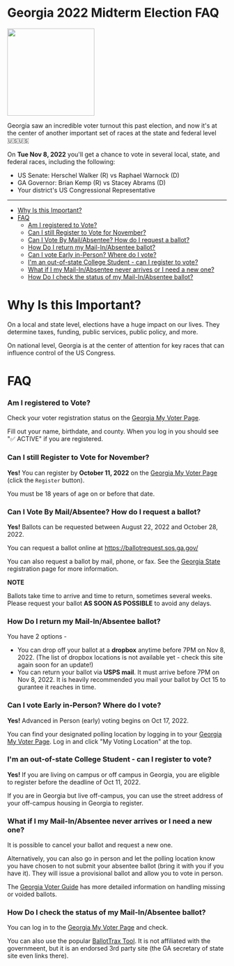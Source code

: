 # Georgia 2022 Midterm Election FAQ

<img src="https://suncatcherstudio.com/uploads/patterns/us-states/outlines/thick/blank/svg/georgia-thick-outline-444444.png" height="200px" />

Georgia saw an incredible voter turnout this past election, and now it's at the center of another important set of races at the state and federal level 🇺🇸🇺🇸

On **Tue Nov 8, 2022** you'll get a chance to vote in several local, state, and federal races, including the following:

* US Senate: Herschel Walker (R) vs Raphael Warnock (D)
* GA Governor: Brian Kemp (R) vs Stacey Abrams (D)
* Your district's US Congressional Representative

---

- [Why Is this Important?](#why-is-this-important-)
- [FAQ](#faq)
    + [Am I registered to Vote?](#am-i-registered-to-vote-)
    + [Can I still Register to Vote for November?](#can-i-still-register-to-vote-for-november-)
    + [Can I Vote By Mail/Absentee? How do I request a ballot?](#can-i-vote-by-mail-absentee--how-do-i-request-a-ballot-)
    + [How Do I return my Mail-In/Absentee ballot?](#how-do-i-return-my-mail-in-absentee-ballot-)
    + [Can I vote Early in-Person? Where do I vote?](#can-i-vote-early-in-person--where-do-i-vote-)
    + [I'm an out-of-state College Student - can I register to vote?](#i-m-an-out-of-state-college-student---can-i-register-to-vote-)
    + [What if I my Mail-In/Absentee never arrives or I need a new one?](#what-if-i-my-mail-in-absentee-never-arrives-or-i-need-a-new-one-)
    + [How Do I check the status of my Mail-In/Absentee ballot?](#how-do-i-check-the-status-of-my-mail-in-absentee-ballot-)


# Why Is this Important?

On a local and state level, elections have a huge impact on our lives. They determine taxes, funding, public services, public policy, and more.

On national level, Georgia is at the center of attention for key races that can influence control of the US Congress.

# FAQ

### Am I registered to Vote?

Check your voter registration status on the [Georgia My Voter Page](https://www.mvp.sos.ga.gov/MVP/mvp.do).

Fill out your name, birthdate, and county. When you log in you should see "✅ ACTIVE" if you are registered.

### Can I still Register to Vote for November?

**Yes!** You can register by **October 11, 2022** on the [Georgia My Voter Page](https://www.mvp.sos.ga.gov/MVP/mvp.do) (click the `Register` button).

You must be 18 years of age on or before that date.

### Can I Vote By Mail/Absentee? How do I request a ballot?

**Yes!** Ballots can be requested between August 22, 2022 and October 28, 2022.

You can request a ballot online at https://ballotrequest.sos.ga.gov/

You can also request a ballot by mail, phone, or fax. See the [Georgia State](https://georgia.gov/vote-absentee-ballot) registration page for more information.

**NOTE**

Ballots take time to arrive and time to return, sometimes several weeks. Please request your ballot **AS SOON AS POSSIBLE** to avoid any delays.


### How Do I return my Mail-In/Absentee ballot?

You have 2 options -

* You can drop off your ballot at a **dropbox** anytime before 7PM on Nov 8, 2022. (The list of dropbox locations is not available yet - check this site again soon for an update!)
* You can return your ballot via **USPS mail**. It must arrive before 7PM on Nov 8, 2022. It is heavily recommended you mail your ballot by Oct 15 to gurantee it reaches in time.


### Can I vote Early in-Person? Where do I vote?

**Yes!** Advanced in Person (early) voting begins on Oct 17, 2022.

You can find your designated polling location by logging in to your [Georgia My Voter Page](https://www.mvp.sos.ga.gov/MVP/mvp.do). Log in and click "My Voting Location" at the top.


### I'm an out-of-state College Student - can I register to vote?

**Yes!** If you are living on campus or off campus in Georgia, you are eligible to register before the deadline of Oct 11, 2022.

If you are in Georgia but live off-campus, you can use the street address of your off-campus housing in Georgia to register.


### What if I my Mail-In/Absentee never arrives or I need a new one?

It is possible to cancel your ballot and request a new one.

Alternatively, you can also go in person and let the polling location know you have chosen to not submit your absentee ballot (bring it with you if you have it). They will issue a provisional ballot and allow you to vote in person.

The [Georgia Voter Guide](https://faq.georgiavoter.guide/en/article/what-to-do-if-youve-lost-never-received-or-need-to-cancel-your-absentee-ballot-and-vote-in-person) has more detailed information on handling missing or voided ballots.


### How Do I check the status of my Mail-In/Absentee ballot?

You can log in to the [Georgia My Voter Page](https://www.mvp.sos.ga.gov/MVP/mvp.do) and check.

You can also use the popular [BallotTrax Tool](https://georgia.ballottrax.net/voter/). It is not affiliated with the governmeent, but it is an endorsed 3rd party site (the GA secretary of state site even links there).
